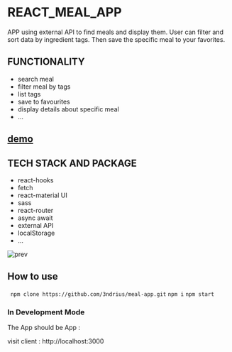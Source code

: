 # REACT_MEAL_APP
APP using external API to find meals and display them. User can filter and sort data by ingredient tags. Then save the specific meal to your favorites.

## FUNCTIONALITY

- search meal
- filter meal by tags
- list tags 
- save to favourites
- display details about specific meal
- ...

## [demo](https://task-meal-project.netlify.app)

## TECH STACK AND PACKAGE

- react-hooks 
- fetch
- react-material UI
- sass
- react-router 
- async await
- external API
- localStorage
- ...

![prev](https://raw.githubusercontent.com/3ndrius/meal-app/master/meal-app.png)


## How to use
 ` npm clone https://github.com/3ndrius/meal-app.git`
 `npm i`
 `npm start`
 

### In Development Mode

The App should be App :

visit client : http://localhost:3000

